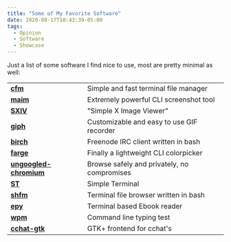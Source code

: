 ```yaml
---
title: "Some of My Favorite Software"
date: 2020-08-17T10:43:39-05:00
tags:
  - Opinion
  - Software
  - Showcase
---
```


Just a list of some software I find nice to use, most are pretty minimal as well:

|                                                                        |                                                    |
|------------------------------------------------------------------------|----------------------------------------------------|
|**[cfm](https://github.com/WillEccles/cfm)**                            | Simple and fast terminal file manager              |
|**[maim](https://github.com/naelstrof/maim)**                           | Extremely powerful CLI screenshot tool             |
|**[SXIV](https://github.com/muennich/sxiv)**                            | "Simple X Image Viewer"                            |
|**[giph](https://github.com/phisch/giph)**                              | Customizable and easy to use GIF recorder          |
|**[birch](https://github.com/dylanaraps/birch)**                        | Freenode IRC client written in bash                |
|**[farge](https://github.com/sdushantha/farge)**                        | Finally a lightweight CLI colorpicker              |
|**[ungoogled-chromium](https://github.com/Eloston/ungoogled-chromium)** | Browse safely and privately, no compromises        |
|**[ST](https://st.suckless.org/)**                                      | Simple Terminal                                    |
|**[shfm](https://github.com/dylanaraps/shfm)**                          | Terminal file browser written in bash              |
|**[epy](https://github.com/wustho/epy)**                                | Terminal based Ebook reader                        |
|**[wpm](https://pypi.org/project/wpm/)**                                | Command line typing test                           |
|**[cchat-gtk](https://github.com/diamondburned/cchat-gtk)**             | GTK+ frontend for cchat's                          |
